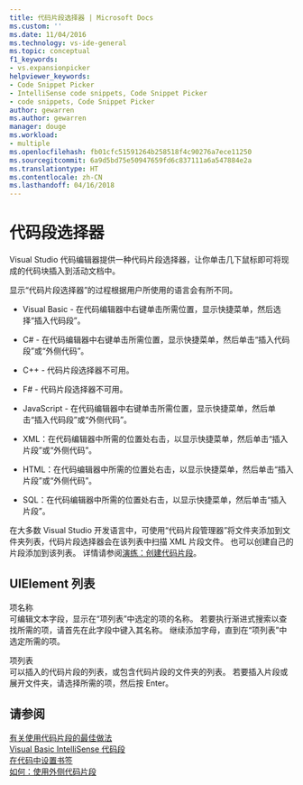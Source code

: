 ```yaml
---
title: 代码片段选择器 | Microsoft Docs
ms.custom: ''
ms.date: 11/04/2016
ms.technology: vs-ide-general
ms.topic: conceptual
f1_keywords:
- vs.expansionpicker
helpviewer_keywords:
- Code Snippet Picker
- IntelliSense code snippets, Code Snippet Picker
- code snippets, Code Snippet Picker
author: gewarren
ms.author: gewarren
manager: douge
ms.workload:
- multiple
ms.openlocfilehash: fb01cfc51591264b258518f4c90276a7ece11250
ms.sourcegitcommit: 6a9d5bd75e50947659fd6c837111a6a547884e2a
ms.translationtype: HT
ms.contentlocale: zh-CN
ms.lasthandoff: 04/16/2018
---
```

# <a name="code-snippet-picker"></a>代码段选择器

Visual Studio 代码编辑器提供一种代码片段选择器，让你单击几下鼠标即可将现成的代码块插入到活动文档中。

显示“代码片段选择器”的过程根据用户所使用的语言会有所不同。

- Visual Basic - 在代码编辑器中右键单击所需位置，显示快捷菜单，然后选择“插入代码段”。

- C# - 在代码编辑器中右键单击所需位置，显示快捷菜单，然后单击“插入代码段”或“外侧代码”。

- C++ - 代码片段选择器不可用。

- F# - 代码片段选择器不可用。

- JavaScript - 在代码编辑器中右键单击所需位置，显示快捷菜单，然后单击“插入代码段”或“外侧代码”。

- XML：在代码编辑器中所需的位置处右击，以显示快捷菜单，然后单击“插入片段”或“外侧代码”。

- HTML：在代码编辑器中所需的位置处右击，以显示快捷菜单，然后单击“插入片段”或“外侧代码”。

- SQL：在代码编辑器中所需的位置处右击，以显示快捷菜单，然后单击“插入片段”。

在大多数 Visual Studio 开发语言中，可使用“代码片段管理器”将文件夹添加到文件夹列表，代码片段选择器会在该列表中扫描 XML 片段文件。 也可以创建自己的片段添加到该列表。 详情请参阅[演练：创建代码片段](../../ide/walkthrough-creating-a-code-snippet.md)。

## <a name="uielement-list"></a>UIElement 列表

项名称  
可编辑文本字段，显示在“项列表”中选定的项的名称。 若要执行渐进式搜索以查找所需的项，请首先在此字段中键入其名称。 继续添加字母，直到在“项列表”中选定所需的项。

项列表  
可以插入的代码片段的列表，或包含代码片段的文件夹的列表。 若要插入片段或展开文件夹，请选择所需的项，然后按 Enter。

## <a name="see-also"></a>请参阅

[有关使用代码片段的最佳做法](../../ide/best-practices-for-using-code-snippets.md)  
[Visual Basic IntelliSense 代码段](/dotnet/visual-basic/developing-apps/using-ide/intellisense-code-snippets)  
[在代码中设置书签](../../ide/setting-bookmarks-in-code.md)  
[如何：使用外侧代码片段](../../ide/how-to-use-surround-with-code-snippets.md)